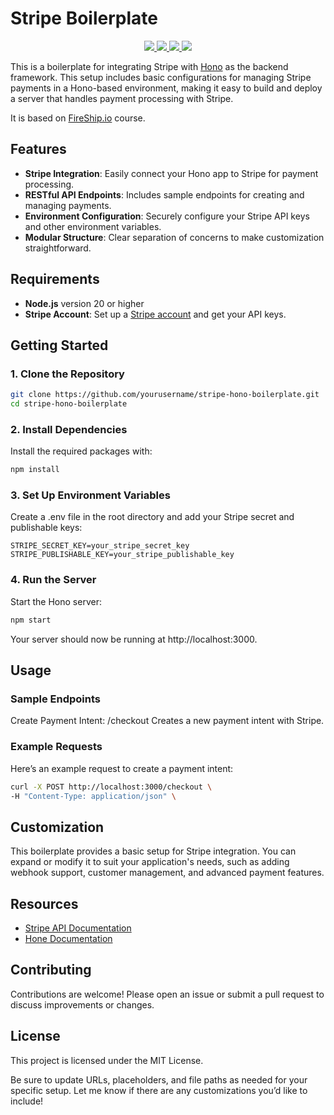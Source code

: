 # Stripe Boilerplate

<p align="center">
    <a href="https://www.npmjs.com/" alt="npm logo">
        <img src="https://img.shields.io/npm/v/npm.svg?logo=nodedotjs" />
    </a>
  <a href="https://www.npmjs.com/" alt="npm logo">
        <img src="https://img.shields.io/npm/v/node.svg?logo=nodedotjs&label=node.js" />
    </a>
  <a href="https://www.npmjs.com/" alt="npm logo">
        <img src="https://img.shields.io/npm/v/hono.svg?logo=hono&label=hono" />
    </a>
  <a href="https://www.npmjs.com/" alt="npm logo">
        <img src="https://img.shields.io/npm/v/stripe.svg?logo=stripe&label=stripe" />
    </a>
</p>

This is a boilerplate for integrating Stripe with [Hono](https://hono.dev/) as the backend framework. 
This setup includes basic configurations for managing Stripe payments in a Hono-based environment, making it easy to build and deploy a server that handles payment processing with Stripe.

It is based on [FireShip.io](https://fireship.io) course.

## Features

- **Stripe Integration**: Easily connect your Hono app to Stripe for payment processing.
- **RESTful API Endpoints**: Includes sample endpoints for creating and managing payments.
- **Environment Configuration**: Securely configure your Stripe API keys and other environment variables.
- **Modular Structure**: Clear separation of concerns to make customization straightforward.

## Requirements

- **Node.js** version 20 or higher
- **Stripe Account**: Set up a [Stripe account](https://stripe.com) and get your API keys.

## Getting Started

### 1. Clone the Repository

```bash
git clone https://github.com/yourusername/stripe-hono-boilerplate.git
cd stripe-hono-boilerplate
```

### 2. Install Dependencies
Install the required packages with:

```bash
npm install
```

### 3. Set Up Environment Variables
Create a .env file in the root directory and add your Stripe secret and publishable keys:

```
STRIPE_SECRET_KEY=your_stripe_secret_key
STRIPE_PUBLISHABLE_KEY=your_stripe_publishable_key
```

### 4. Run the Server
Start the Hono server:

```bash
npm start
```

Your server should now be running at http://localhost:3000.

## Usage

### Sample Endpoints
Create Payment Intent: /checkout
Creates a new payment intent with Stripe.

### Example Requests
Here’s an example request to create a payment intent:

```bash
curl -X POST http://localhost:3000/checkout \
-H "Content-Type: application/json" \
```

## Customization
This boilerplate provides a basic setup for Stripe integration. 
You can expand or modify it to suit your application's needs, such as adding webhook support, customer management, and advanced payment features.

## Resources
* [Stripe API Documentation](https://docs.stripe.com/api)
* [Hone Documentation](https://hono.dev/docs/)

## Contributing
Contributions are welcome! Please open an issue or submit a pull request to discuss improvements or changes.

## License
This project is licensed under the MIT License.

Be sure to update URLs, placeholders, and file paths as needed for your specific setup. Let me know if there are any customizations you’d like to include!


